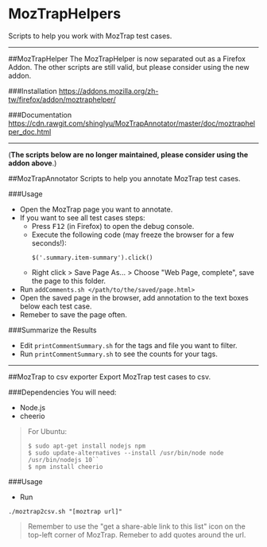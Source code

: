 MozTrapHelpers
================

Scripts to help you work with MozTrap test cases.

----
##MozTrapHelper
The MozTrapHelper is now separated out as a Firefox Addon. The other scripts are still valid, but please consider using the new addon.

###Installation
https://addons.mozilla.org/zh-tw/firefox/addon/moztraphelper/

###Documentation
https://cdn.rawgit.com/shinglyu/MozTrapAnnotator/master/doc/moztraphelper_doc.html

-----
(**The scripts below are no longer maintained, please consider using the addon above**.)

##MozTrapAnnotator
Scripts to help you annotate MozTrap test cases.

###Usage

* Open the MozTrap page you want to annotate.
* If you want to see all test cases steps:
  * Press <kbd>F12</kbd> (in Firefox) to open the debug console.
  * Execute the following code (may freeze the browser for a few seconds!):
    ```
    $('.summary.item-summary').click()
    ```
  * Right click > Save Page As... > Choose "Web Page, complete", save the page to this folder.
* Run 
```addComments.sh </path/to/the/saved/page.html>```
* Open the saved page in the browser, add annotation to the text boxes below each test case.
* Remeber to save the page often.

###Summarize the Results
* Edit ``printCommentSummary.sh`` for the tags and file you want to filter.
* Run ``printCommentSummary.sh`` to see the counts for your tags.

----

##MozTrap to csv exporter
Export MozTrap test cases to csv.

###Dependencies
You will need:
* Node.js 
* cheerio 

>For Ubuntu:
>```
>$ sudo apt-get install nodejs npm
>$ sudo update-alternatives --install /usr/bin/node node /usr/bin/nodejs 10``
>$ npm install cheerio
>```

###Usage

* Run

```
./moztrap2csv.sh "[moztrap url]" 
```

> Remember to use the "get a share-able link to this list" icon on the top-left corner of MozTrap.
> Remeber to add quotes around the url.




